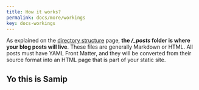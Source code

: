 ```yaml
---
title: How it works?
permalink: docs/more/workings
key: docs-workings
---
```

As explained on the [directory structure](https://jekyllrb.com/docs/structure/) page, **the */_posts* folder is where your blog posts will live**. These files are generally Markdown or HTML. All posts must have YAML Front Matter, and they will be converted from their source format into an HTML page that is part of your static site.

## Yo this is Samip